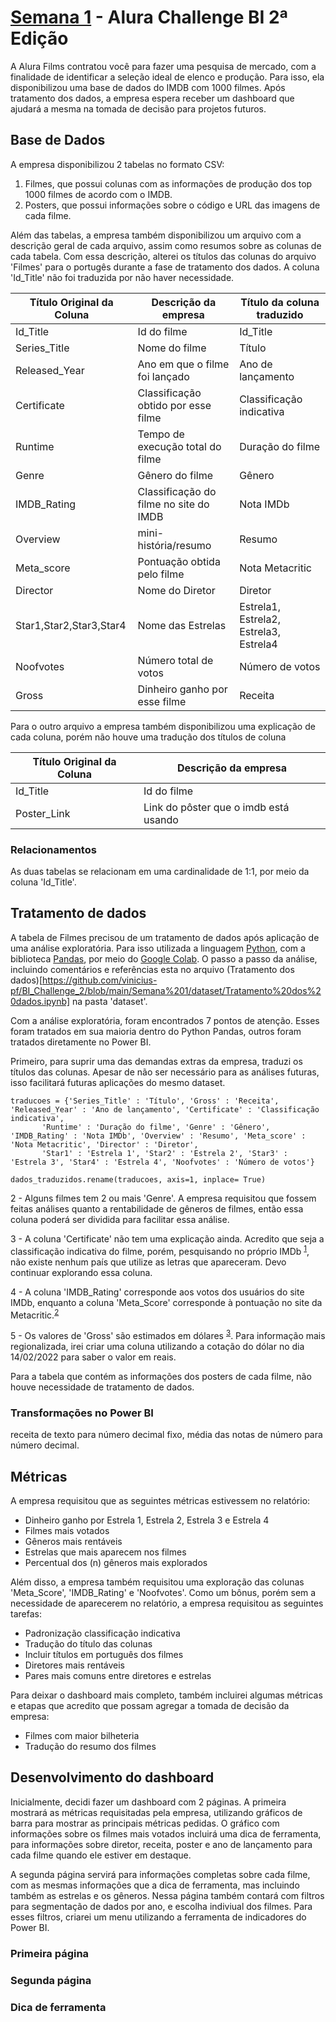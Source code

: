 # [Semana 1](https://bit.ly/Semana1_Alura) - Alura Challenge BI 2ª Edição

A Alura Films contratou você para fazer uma pesquisa de mercado, com a finalidade de identificar a seleção ideal de elenco e produção. Para isso, ela disponibilizou uma base de dados do IMDB com 1000 filmes. Após tratamento dos dados, a empresa espera receber um dashboard que ajudará a mesma na tomada de decisão para projetos futuros.

## Base de Dados

A empresa disponibilizou 2 tabelas no formato CSV:
  
  1. Filmes, que possui colunas com as informações de produção dos top 1000 filmes de acordo com o IMDB.
  2. Posters, que possui informações sobre o código e URL das imagens de cada filme. 

Além das tabelas, a empresa também disponibilizou um arquivo com a descrição geral de cada arquivo, assim como resumos sobre as colunas de cada tabela. Com essa descrição, alterei os títulos das colunas do arquivo 'Filmes' para o portugês durante a fase de tratamento dos dados. A coluna 'Id_Title' não foi traduzida por não haver necessidade.

Título Original da Coluna | Descrição da empresa | Título da coluna traduzido
--------------- | -------------------------------- | -------------------
Id_Title | Id do filme | Id_Title
Series_Title | Nome do filme | Título
Released_Year | Ano em que o filme foi lançado | Ano de lançamento
Certificate | Classificação obtido por esse filme | Classificação indicativa
Runtime | Tempo de execução total do filme | Duração do filme
Genre | Gênero do filme | Gênero
IMDB_Rating | Classificação do filme no site do IMDB | Nota IMDb
Overview | mini-história/resumo | Resumo
Meta_score | Pontuação obtida pelo filme | Nota Metacritic
Director | Nome do Diretor | Diretor
Star1,Star2,Star3,Star4 | Nome das Estrelas | Estrela1, Estrela2, Estrela3, Estrela4
Noofvotes | Número total de votos | Número de votos
Gross | Dinheiro ganho por esse filme | Receita

Para o outro arquivo a empresa também disponibilizou uma explicação de cada coluna, porém não houve uma tradução dos títulos de coluna

Título Original da Coluna | Descrição da empresa
--------------- | --------------------------------
Id_Title | Id do filme
Poster_Link | Link do pôster que o imdb está usando


### Relacionamentos

As duas tabelas se relacionam em uma cardinalidade de 1:1, por meio da coluna 'Id_Title'.

## Tratamento de dados

A tabela de Filmes precisou de um tratamento de dados após aplicação de uma análise exploratória. Para isso utilizada a linguagem [Python](https://www.python.org/), com a biblioteca [Pandas](https://pandas.pydata.org/), por meio do [Google Colab](https://colab.research.google.com/). O passo a passo da análise, incluindo comentários e referências esta no arquivo (Tratamento dos dados)[https://github.com/vinicius-pf/BI_Challenge_2/blob/main/Semana%201/dataset/Tratamento%20dos%20dados.ipynb] na pasta 'dataset'.

Com a análise exploratória, foram encontrados 7 pontos de atenção. Esses foram tratados em sua maioria dentro do Python Pandas, outros foram tratados diretamente no Power BI.

Primeiro, para suprir uma das demandas extras da empresa, traduzi os títulos das colunas. Apesar de não ser necessário para as análises futuras, isso facilitará futuras aplicações do mesmo dataset.
~~~pyton
traducoes = {'Series_Title' : 'Título', 'Gross' : 'Receita', 'Released_Year' : 'Ano de lançamento', 'Certificate' : 'Classificação indicativa',
       'Runtime' : 'Duração do filme', 'Genre' : 'Gênero', 'IMDB_Rating' : 'Nota IMDb', 'Overview' : 'Resumo', 'Meta_score' : 'Nota Metacritic', 'Director' : 'Diretor',
       'Star1' : 'Estrela 1', 'Star2' : 'Estrela 2', 'Star3' : 'Estrela 3', 'Star4' : 'Estrela 4', 'Noofvotes' : 'Número de votos'}

dados_traduzidos.rename(traducoes, axis=1, inplace= True)
~~~~

2 - Alguns filmes tem 2 ou mais 'Genre'. A empresa requisitou que fossem feitas análises quanto a rentabilidade de gêneros de filmes, então essa coluna poderá ser dividida para facilitar essa análise.

3 - A coluna 'Certificate' não tem uma explicação ainda. Acredito que seja a classificação indicativa do filme, porém, pesquisando no próprio IMDb <sup>[1](https://help.imdb.com/article/contribution/titles/certificates/GU757M8ZJ9ZPXB39?ref_=helpart_nav_27#)</sup>, não existe nenhum país que utilize as letras que apareceram. Devo continuar explorando essa coluna.

4 - A coluna 'IMDB_Rating' corresponde aos votos dos usuários do site IMDb, enquanto a coluna 'Meta_Score' corresponde à pontuação no site da Metacritic.<sup>[2](https://www.quora.com/What-does-the-Metascore-score-on-IMDb-mean)</sup>

5 - Os valores de 'Gross' são estimados em dólares <sup>[3](https://help.imdb.com/article/imdb/discover-watch/box-office-faq/G4UCJ3GMFX6F23ZX#)</sup>. Para informação mais regionalizada, irei criar uma coluna utilizando a cotação do dólar no dia 14/02/2022 para saber o valor em reais.






Para a tabela que contém as informações dos posters de cada filme, não houve necessidade de tratamento de dados.



### Transformações no Power BI

receita de texto para número decimal fixo, média das notas de número para número decimal.

## Métricas

A empresa requisitou que as seguintes métricas estivessem no relatório:

- Dinheiro ganho por Estrela 1, Estrela 2, Estrela 3 e Estrela 4
- Filmes mais votados
- Gêneros mais rentáveis
- Estrelas que mais aparecem nos filmes
- Percentual dos (n) gêneros mais explorados

Além disso, a empresa também requisitou uma exploração das colunas 'Meta_Score', 'IMDB_Rating' e 'Noofvotes'. Como um bônus, porém sem a necessidade de aparecerem no relatório, a empresa requisitou as seguintes tarefas:

- Padronização classificação indicativa
- Tradução do título das colunas
- Incluir títulos em português dos filmes
- Diretores mais rentáveis
- Pares mais comuns entre diretores e estrelas

Para deixar o dashboard mais completo, também incluirei algumas métricas e etapas que acredito que possam agregar a tomada de decisão da empresa:
- Filmes com maior bilheteria
- Tradução do resumo dos filmes

  
## Desenvolvimento do dashboard

Inicialmente, decidi fazer um dashboard com 2 páginas. A primeira mostrará as métricas requisitadas pela empresa, utilizando gráficos de barra para mostrar as principais métricas pedidas. O gráfico com informações sobre os filmes mais votados incluirá uma dica de ferramenta, para informações sobre diretor, receita, poster e ano de lançamento para cada filme quando ele estiver em destaque.

A segunda página servirá para informações completas sobre cada filme, com as mesmas informações que a dica de ferramenta, mas incluindo também as estrelas e os gêneros. Nessa página também contará com filtros para segmentação de dados por ano, e escolha indiviual dos filmes. Para esses filtros, criarei um menu utilizando a ferramenta de indicadores do Power BI.

### Primeira página

### Segunda página

### Dica de ferramenta
